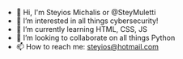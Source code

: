 - 👋 Hi, I'm Steyios Michalis or @SteyMuletti
- 👀 I’m interested in all things cybersecurity!
- 🌱 I’m currently learning HTML, CSS, JS
- 💞️ I’m looking to collaborate on all things Python
- 📫 How to reach me: steyios@hotmail.com

<!---
SteyMuletti/SteyMuletti is a ✨ special ✨ repository because its `README.md` (this file) appears on your GitHub profile.
You can click the Preview link to take a look at your changes.
--->
